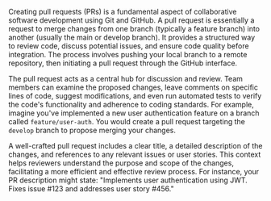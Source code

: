 Creating pull requests (PRs) is a fundamental aspect of collaborative software development using Git and GitHub. A pull request is essentially a request to merge changes from one branch (typically a feature branch) into another (usually the main or develop branch). It provides a structured way to review code, discuss potential issues, and ensure code quality before integration. The process involves pushing your local branch to a remote repository, then initiating a pull request through the GitHub interface.

The pull request acts as a central hub for discussion and review. Team members can examine the proposed changes, leave comments on specific lines of code, suggest modifications, and even run automated tests to verify the code's functionality and adherence to coding standards. For example, imagine you've implemented a new user authentication feature on a branch called `feature/user-auth`. You would create a pull request targeting the `develop` branch to propose merging your changes.

A well-crafted pull request includes a clear title, a detailed description of the changes, and references to any relevant issues or user stories. This context helps reviewers understand the purpose and scope of the changes, facilitating a more efficient and effective review process. For instance, your PR description might state: "Implements user authentication using JWT. Fixes issue #123 and addresses user story #456."